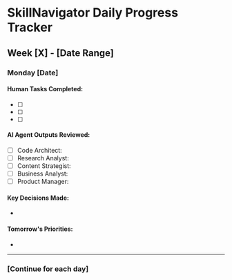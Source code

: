 # SkillNavigator Daily Progress Tracker

## Week [X] - [Date Range]

### Monday [Date]
#### Human Tasks Completed:
- [ ] 
- [ ] 
- [ ] 

#### AI Agent Outputs Reviewed:
- [ ] Code Architect: 
- [ ] Research Analyst: 
- [ ] Content Strategist: 
- [ ] Business Analyst: 
- [ ] Product Manager: 

#### Key Decisions Made:
- 

#### Tomorrow's Priorities:
- 

---

### [Continue for each day]